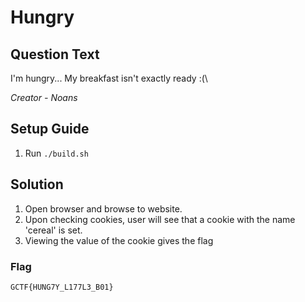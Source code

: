 # Hungry

## Question Text

I'm hungry... My breakfast isn't exactly ready :(\

*Creator - Noans*

## Setup Guide
1. Run `./build.sh`

## Solution
1. Open browser and browse to website.
2. Upon checking cookies, user will see that a cookie with the name 'cereal' is set.
3. Viewing the value of the cookie gives the flag

### Flag
`GCTF{HUNG7Y_L177L3_B01}`
